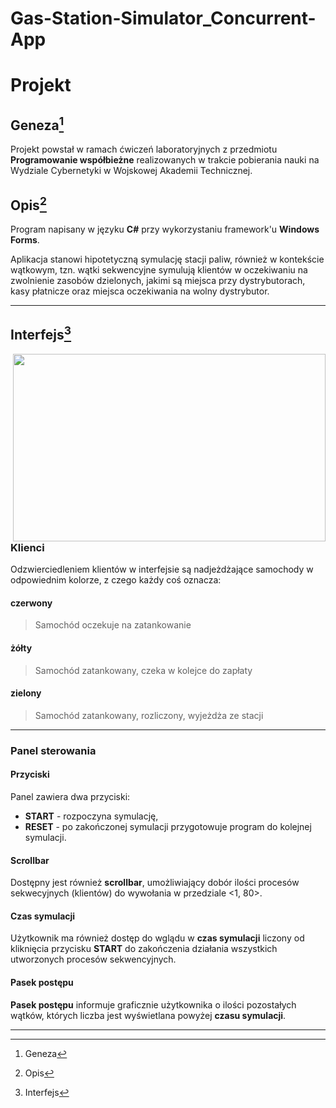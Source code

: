 # Gas-Station-Simulator_Concurrent-App

# Projekt 
## Geneza[^gen]
Projekt powstał w ramach ćwiczeń laboratoryjnych z przedmiotu **Programowanie współbieżne** realizowanych w trakcie pobierania nauki na Wydziale Cybernetyki 
w Wojskowej Akademii Technicznej.

## Opis[^desc]
Program napisany w języku **C#** przy wykorzystaniu framework'u **Windows Forms**.

Aplikacja stanowi hipotetyczną symulację stacji paliw, również w kontekście wątkowym, tzn.
wątki sekwencyjne symulują klientów w oczekiwaniu na zwolnienie zasobów dzielonych, jakimi są
miejsca przy dystrybutorach, kasy płatnicze oraz miejsca oczekiwania na wolny dystrybutor.

___

## Interfejs[^ui]

<img align="right" width="500" height="300" src="https://user-images.githubusercontent.com/74451381/175053535-89005812-ebc7-4d07-a796-a114365f8d03.jpg">

### Klienci
Odzwierciedleniem klientów w interfejsie są nadjeżdżające samochody w odpowiednim kolorze, 
z czego każdy coś oznacza:

#### czerwony
> Samochód oczekuje na zatankowanie

#### żółty
> Samochód zatankowany, czeka w kolejce do zapłaty

#### zielony 
> Samochód zatankowany, rozliczony, wyjeżdża ze stacji

___

### Panel sterowania
#### Przyciski
Panel zawiera dwa przyciski: 
- **START** - rozpoczyna symulację,
- **RESET** - po zakończonej symulacji przygotowuje program do kolejnej symulacji.

#### Scrollbar
Dostępny jest również **scrollbar**, umożliwiający dobór ilości procesów sekwecyjnych 
(klientów) do wywołania w przedziale <1, 80>.

#### Czas symulacji
Użytkownik ma również dostęp do wglądu w **czas symulacji** liczony od kliknięcia przycisku
**START** do zakończenia działania wszystkich utworzonych procesów sekwencyjnych.

#### Pasek postępu
**Pasek postępu** informuje graficznie użytkownika o ilości pozostałych wątków, których
liczba jest wyświetlana powyżej **czasu symulacji**.

___

[^gen]: Geneza
[^desc]: Opis
[^ui]: Interfejs
